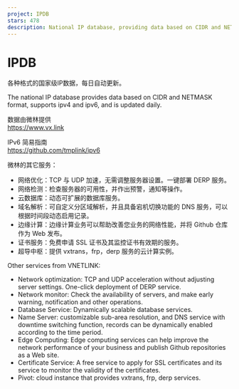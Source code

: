 ```yaml
---
project: IPDB
stars: 478
description: National IP database, providing data based on CIDR and NETMASK format, supporting IPv4 and IPv6.
---
```


IPDB
====

各种格式的国家级IP数据，每日自动更新。

The national IP database provides data based on CIDR and NETMASK format, supports ipv4 and ipv6, and is updated daily.

数据由微林提供  
https://www.vx.link

IPv6 简易指南  
https://github.com/tmplink/ipv6

微林的其它服务：

-   网络优化：TCP 与 UDP 加速，无需调整服务器设置。一键部署 DERP 服务。
-   网络检测：检查服务器的可用性，并作出预警，通知等操作。
-   云数据库：动态可扩展的数据库服务。
-   域名解析：可自定义分区域解析，并且具备宕机切换功能的 DNS 服务，可以根据时间段动态启用记录。
-   边缘计算：边缘计算业务可以帮助改善您业务的网络性能，并将 Github 仓库作为 Web 发布。
-   证书服务：免费申请 SSL 证书及其监控证书有效期的服务。
-   超导中枢：提供 vxtrans，frp，derp 服务的云计算实例。

Other services from VNETLINK:

-   Network optimization: TCP and UDP acceleration without adjusting server settings. One-click deployment of DERP service.
-   Network monitor: Check the availability of servers, and make early warning, notification and other operations.
-   Database Service: Dynamically scalable database services.
-   Name Server: customizable sub-area resolution, and DNS service with downtime switching function, records can be dynamically enabled according to the time period.
-   Edge Computing: Edge computing services can help improve the network performance of your business and publish Github repositories as a Web site.
-   Certificate Service: A free service to apply for SSL certificates and its service to monitor the validity of the certificates.
-   Pivot: cloud instance that provides vxtrans, frp, derp services.

